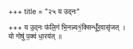 +++
title = "२५ य उद्नः"

+++
य उ॒द्नः फ॑लि॒गं भि॒नन्न्य१॒॑क्सिन्धूँ॑र॒वासृ॑जत् ।  
यो गोषु॑ प॒क्वं धा॒रय॑त् ॥
